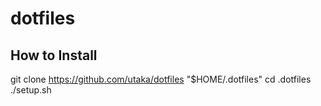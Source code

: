 # dotfiles

## How to Install
git clone https://github.com/utaka/dotfiles "$HOME/.dotfiles"
cd .dotfiles
./setup.sh

